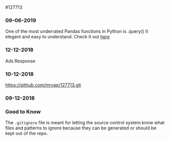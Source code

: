 #127713 

### 09-06-2019
One of the most underrated Pandas functions in Python is .query() 
It elegant and easy to understand. Check it out [here](https://render.githubusercontent.com/view/ipynb?commit=b26ba5eeab13eb9498c89f0d45ddd630c10f1b8b&enc_url=68747470733a2f2f7261772e67697468756275736572636f6e74656e742e636f6d2f6d727961702f3132373731332f623236626135656561623133656239343938633839663064343564646436333063313066316238622f6c6973745f616c6c5f76616c7565735f5f696e5f70616e6461735f446174614672616d652e6970796e62&nwo=mryap%2F127713&path=list_all_values__in_pandas_DataFrame.ipynb&repository_id=161074775&repository_type=Repository#Python-Function-.query()) 

### 12-12-2018
Ads Response

### 10-12-2018
https://github.com/mryap/127713.git


### 09-12-2018


### Good to Know

The `.gitignore` file is meant for letting the source control system know what files and patterns to ignore because they can be generated or should be kept out of the repo.
